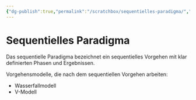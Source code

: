 ```yaml
---
{"dg-publish":true,"permalink":"/scratchbox/sequentielles-paradigma/","dgHomeLink":true,"dgPassFrontmatter":false}
---
```



# Sequentielles Paradigma

Das sequentielle Paradigma bezeichnet ein sequentielles Vorgehen mit klar definierten Phasen und Ergebnissen.

Vorgehensmodelle, die nach dem sequentiellen Vorgehen arbeiten:
- Wasserfallmodell
- V-Modell